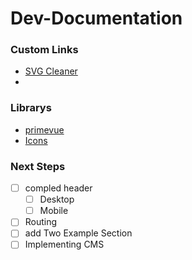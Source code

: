# Dev-Documentation

### Custom Links

- [SVG Cleaner](https://jakearchibald.github.io/svgomg/)
- []()

### Librarys

- [primevue](https://primevue.org/)
- [Icons](https://fonts.google.com/icons?icon.set=Material+Icons&selected=Material+Icons:info:&icon.style=Filled)

### Next Steps

- [ ] compled header
  - [ ] Desktop
  - [ ] Mobile
- [ ] Routing
- [ ] add Two Example Section
- [ ] Implementing CMS
